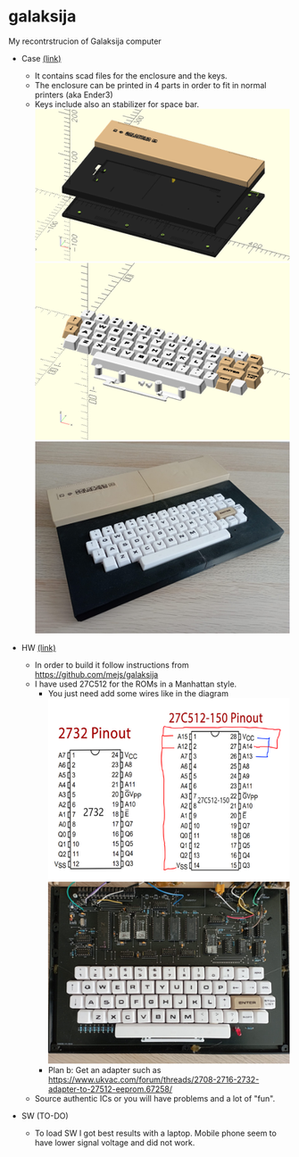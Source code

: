 # galaksija
My recontrstrucion of Galaksija computer

- Case [(link)](https://github.com/issalig/galaksija/main/case)
  - It contains scad files for the enclosure and the keys.
  - The enclosure can be printed in 4 parts in order to fit in normal printers (aka Ender3)
  - Keys include also an stabilizer for space bar.
  ![galaksija scad](case/galaksija_case.png)
  ![galaksija scad](case/galaksija_keys.png)
  ![galaksija front](case/photos/galaksija_front.jpg)
  
- HW  [(link)](https://github.com/issalig/galaksija/main/hw)
  - In order to build it follow instructions from https://github.com/mejs/galaksija
  - I have used 27C512 for the ROMs in a Manhattan style.
    - You just need add some wires like in the diagram
    ![adapter](hw/2732_to_27c512.png)
    ![pcb](case/photos/galaksija_pcb.jpg)
    - Plan b: Get an adapter such as https://www.ukvac.com/forum/threads/2708-2716-2732-adapter-to-27512-eeprom.67258/
  - Source authentic ICs or you will have problems and a lot of "fun".  
  
- SW (TO-DO)
  - To load SW I got best results with a laptop. Mobile phone seem to have lower signal voltage and did not work.
